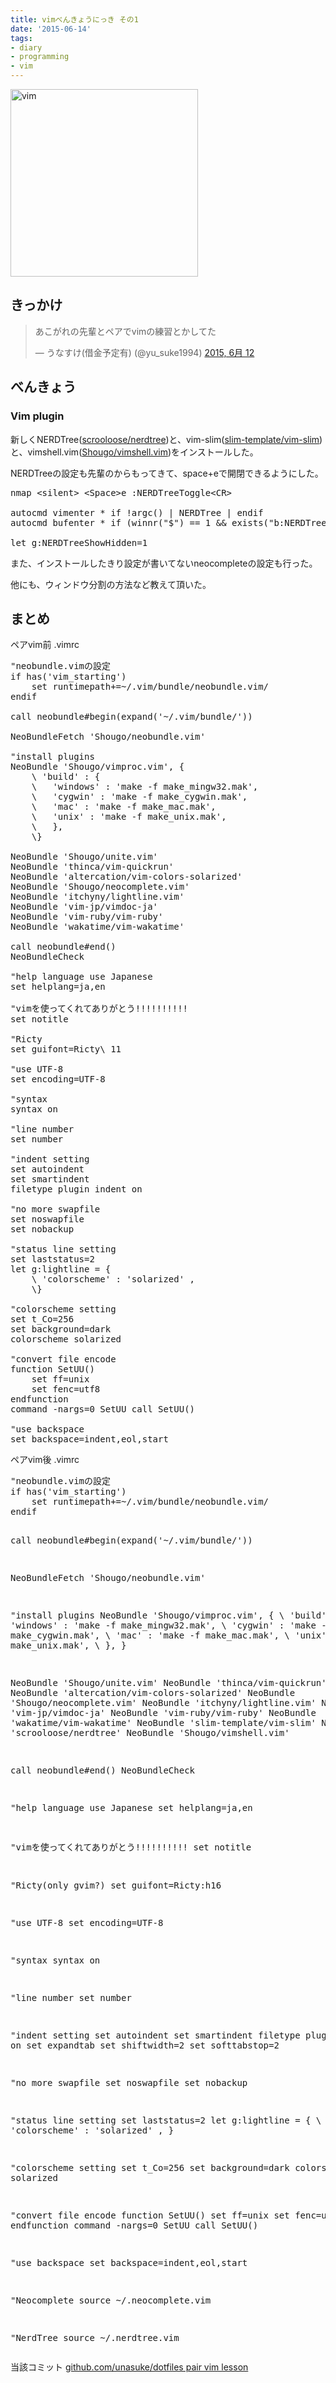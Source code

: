 ```yaml
---
title: vimべんきょうにっき その1
date: '2015-06-14'
tags:
- diary
- programming
- vim
---
```


<a href="http://unasuke.com/wp/wp-content/uploads/2015/06/vimlogo-564x564.png"><img src="http://unasuke.com/wp/wp-content/uploads/2015/06/vimlogo-564x564-300x300.png" alt="vim" width="300" height="300" class="alignnone size-medium wp-image-1181" /></a>
<h2>きっかけ</h2>
<blockquote class="twitter-tweet" lang="ja"><p lang="ja" dir="ltr">あこがれの先輩とペアでvimの練習とかしてた</p>&mdash; うなすけ(借金予定有) (@yu_suke1994) <a href="https://twitter.com/yu_suke1994/status/609344859283980288">2015, 6月 12</a></blockquote>
<script async src="//platform.twitter.com/widgets.js" charset="utf-8"></script>

<h2>べんきょう</h2>
<h3>Vim plugin</h3>
<p>
新しくNERDTree(<a href="https://github.com/scrooloose/nerdtree">scrooloose/nerdtree</a>)と、vim-slim(<a href="https://github.com/slim-template/vim-slim">slim-template/vim-slim</a>)と、vimshell.vim(<a href="https://github.com/Shougo/vimshell.vim">Shougo/vimshell.vim</a>)をインストールした。
</p>
<p>
NERDTreeの設定も先輩のからもってきて、space+eで開閉できるようにした。
 
<pre class="lang:vim decode:true " >nmap &lt;silent&gt; &lt;Space&gt;e :NERDTreeToggle&lt;CR&gt;

autocmd vimenter * if !argc() | NERDTree | endif
autocmd bufenter * if (winnr("$") == 1 &amp;&amp; exists("b:NERDTreeType") &amp;&amp; b:NERDTreeType == "primary") | q | endif

let g:NERDTreeShowHidden=1</pre> 

</p>
<p>
また、インストールしたきり設定が書いてないneocompleteの設定も行った。
</p>
<p>
他にも、ウィンドウ分割の方法など教えて頂いた。
</p>

<h2>まとめ</h2>
<p>
ペアvim前 .vimrc
 
<pre class="lang:default decode:true " >"neobundle.vimの設定
if has('vim_starting')
	set runtimepath+=~/.vim/bundle/neobundle.vim/
endif

call neobundle#begin(expand('~/.vim/bundle/'))

NeoBundleFetch 'Shougo/neobundle.vim'

"install plugins
NeoBundle 'Shougo/vimproc.vim', {
	\ 'build' : {
	\	'windows' : 'make -f make_mingw32.mak',
	\	'cygwin' : 'make -f make_cygwin.mak',
	\	'mac' : 'make -f make_mac.mak',
	\	'unix' : 'make -f make_unix.mak',
	\	},
	\}

NeoBundle 'Shougo/unite.vim'
NeoBundle 'thinca/vim-quickrun'
NeoBundle 'altercation/vim-colors-solarized'
NeoBundle 'Shougo/neocomplete.vim'
NeoBundle 'itchyny/lightline.vim'
NeoBundle 'vim-jp/vimdoc-ja'
NeoBundle 'vim-ruby/vim-ruby'
NeoBundle 'wakatime/vim-wakatime'

call neobundle#end()
NeoBundleCheck

"help language use Japanese
set helplang=ja,en

"vimを使ってくれてありがとう!!!!!!!!!!
set notitle

"Ricty
set guifont=Ricty\ 11

"use UTF-8
set encoding=UTF-8

"syntax
syntax on

"line number
set number

"indent setting
set autoindent
set smartindent
filetype plugin indent on

"no more swapfile
set noswapfile
set nobackup

"status line setting
set laststatus=2
let g:lightline = {
	\ 'colorscheme' : 'solarized' ,
	\}

"colorscheme setting
set t_Co=256
set background=dark
colorscheme solarized

"convert file encode
function SetUU()
	set ff=unix
	set fenc=utf8
endfunction
command -nargs=0 SetUU call SetUU()

"use backspace
set backspace=indent,eol,start</pre> 

 

</p>
<p>
ペアvim後 .vimrc
<pre class="lang:default decode:true " >"neobundle.vimの設定
if has('vim_starting')
	set runtimepath+=~/.vim/bundle/neobundle.vim/
endif

call neobundle#begin(expand('~/.vim/bundle/'))

NeoBundleFetch 'Shougo/neobundle.vim'

"install plugins
NeoBundle 'Shougo/vimproc.vim', {
	\ 'build' : {
	\	'windows' : 'make -f make_mingw32.mak',
	\	'cygwin' : 'make -f make_cygwin.mak',
	\	'mac' : 'make -f make_mac.mak',
	\	'unix' : 'make -f make_unix.mak',
	\	},
	\}

NeoBundle 'Shougo/unite.vim'
NeoBundle 'thinca/vim-quickrun'
NeoBundle 'altercation/vim-colors-solarized'
NeoBundle 'Shougo/neocomplete.vim'
NeoBundle 'itchyny/lightline.vim'
NeoBundle 'vim-jp/vimdoc-ja'
NeoBundle 'vim-ruby/vim-ruby'
NeoBundle 'wakatime/vim-wakatime'
NeoBundle 'slim-template/vim-slim'
NeoBundle 'scrooloose/nerdtree' 
NeoBundle 'Shougo/vimshell.vim'

call neobundle#end()
NeoBundleCheck

"help language use Japanese
set helplang=ja,en

"vimを使ってくれてありがとう!!!!!!!!!!
set notitle

"Ricty(only gvim?)
set guifont=Ricty:h16

"use UTF-8
set encoding=UTF-8

"syntax
syntax on

"line number
set number

"indent setting
set autoindent
set smartindent
filetype plugin indent on
set expandtab
set shiftwidth=2
set softtabstop=2

"no more swapfile
set noswapfile
set nobackup

"status line setting
set laststatus=2
let g:lightline = {
	\ 'colorscheme' : 'solarized' ,
	\}

"colorscheme setting
set t_Co=256
set background=dark
colorscheme solarized

"convert file encode
function SetUU()
  set ff=unix
  set fenc=utf8
endfunction
command -nargs=0 SetUU call SetUU()

"use backspace
set backspace=indent,eol,start

"Neocomplete
source ~/.neocomplete.vim

"NerdTree
source ~/.nerdtree.vim</pre> 

</p>
<p>
当該コミット
<a href="https://github.com/unasuke/dotfiles/commit/5cae399797e8e2d71abb0af7d98da24c88d343e4">github.com/unasuke/dotfiles pair vim lesson</a>
</p>
